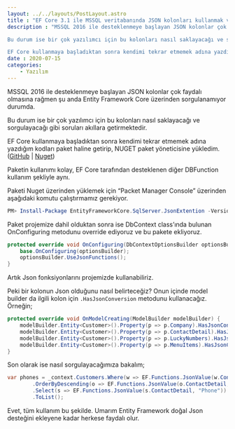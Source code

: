 ```yaml
---
layout: ../../layouts/PostLayout.astro
title : "EF Core 3.1 ile MSSQL veritabanında JSON kolonları kullanmak ve sorgulamak"
description : "MSSQL 2016 ile desteklenmeye başlayan JSON kolonlar çok faydalı olmasına rağmen şu anda Entity Framework Core üzerinden sorgulanamıyor durumda.

Bu durum ise bir çok yazılımcı için bu kolonları nasıl saklayacağı ve sorgulayacağı gibi soruları akıllara getirmektedir.

EF Core kullanmaya başladıktan sonra kendimi tekrar etmemek adına yazdığım kodları paket haline getirip, NUGET paket yöneticisine yükledim."
date : 2020-07-15
categories:
    - Yazılım
---
```


MSSQL 2016 ile desteklenmeye başlayan JSON kolonlar çok faydalı olmasına rağmen şu anda Entity Framework Core üzerinden sorgulanamıyor durumda.

Bu durum ise bir çok yazılımcı için bu kolonları nasıl saklayacağı ve sorgulayacağı gibi soruları akıllara getirmektedir.

EF Core kullanmaya başladıktan sonra kendimi tekrar etmemek adına yazdığım kodları paket haline getirip, NUGET paket yöneticisine yükledim. ([GitHub](https://github.com/iozcelik/EntityFrameworkCore.SqlServer.JsonExtention) | [Nuget](https://www.nuget.org/packages/EntityFrameworkCore.SqlServer.JsonExtention/1.0.0))

Paketin kullanımı kolay, EF Core tarafından desteklenen diğer DBFunction kullanım şekliyle aynı.

Paketi Nuget üzerinden yüklemek için “Packet Manager Console” üzerinden aşağıdaki komutu çalıştırmamız gerekiyor.

```powershell
PM> Install-Package EntityFrameworkCore.SqlServer.JsonExtention -Version 1.0.0
```

Paket projemize dahil olduktan sonra ise DbContext class’ında bulunan OnConfiguring metodunu override ediyoruz ve bu pakete ekliyoruz.

```csharp
protected override void OnConfiguring(DbContextOptionsBuilder optionsBuilder) {
    base.OnConfiguring(optionsBuilder);
    optionsBuilder.UseJsonFunctions();
}
```

Artık Json fonksiyonlarını projemizde kullanabiliriz.

Peki bir kolonun Json olduğunu nasıl belirteceğiz? Onun içinde model builder da ilgili kolon için `.HasJsonConversion` metodunu kullanacağız. Örneğin;

```csharp
protected override void OnModelCreating(ModelBuilder modelBuilder) {
    modelBuilder.Entity<Customer>().Property(p => p.Company).HasJsonConversion();
    modelBuilder.Entity<Customer>().Property(p => p.ContactDetail).HasJsonConversion();
    modelBuilder.Entity<Customer>().Property(p => p.LuckyNumbers).HasJsonConversion();
    modelBuilder.Entity<Customer>().Property(p => p.MenuItems).HasJsonConversion();
}
```

Son olarak ise nasıl sorgulayacağımıza bakalım;

```csharp
var phones = _context.Customers.Where(w => EF.Functions.JsonValue(w.ContactDetail, "Phone") != null)
        .OrderByDescending(o => EF.Functions.JsonValue(o.ContactDetail, "Phone"))
        .Select(s => EF.Functions.JsonValue(s.ContactDetail, "Phone"))
        .ToList();
```

Evet, tüm kullanım bu şekilde. Umarım Entity Framework doğal Json desteğini ekleyene kadar herkese faydalı olur.